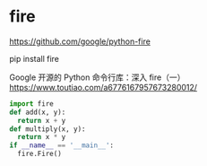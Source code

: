 # fire

https://github.com/google/python-fire

pip install fire

Google 开源的 Python 命令行库：深入 fire（一）
https://www.toutiao.com/a6776167957673280012/

```python
import fire
def add(x, y):
  return x + y
def multiply(x, y):
  return x * y
if __name__ == '__main__':
  fire.Fire()
```